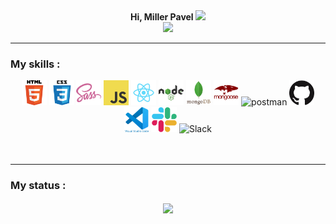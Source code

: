 <div align="center" ><b>Hi, Miller Pavel </b> <img src="#"> </div>

<div id="header" align="center">
<img src="#">
</div>

---

### My skills :
<div align='center'>
<img  alt="HTML5" width="40px" src="https://raw.githubusercontent.com/github/explore/80688e429a7d4ef2fca1e82350fe8e3517d3494d/topics/html/html.png" />
<img  alt="CSS3" width="40px" src="https://raw.githubusercontent.com/github/explore/80688e429a7d4ef2fca1e82350fe8e3517d3494d/topics/css/css.png" />
<img  alt="Sass" width="40px" src="https://raw.githubusercontent.com/github/explore/80688e429a7d4ef2fca1e82350fe8e3517d3494d/topics/sass/sass.png" />
<img  alt="JavaScript" width="40px" src="https://raw.githubusercontent.com/github/explore/80688e429a7d4ef2fca1e82350fe8e3517d3494d/topics/javascript/javascript.png" />
<img  alt="React" width="40px" src="https://raw.githubusercontent.com/github/explore/80688e429a7d4ef2fca1e82350fe8e3517d3494d/topics/react/react.png" />
<img alt="nodejs" width="40" height="40" src="https://raw.githubusercontent.com/devicons/devicon/master/icons/nodejs/nodejs-original-wordmark.svg"  />
<img alt="mongodb"  width="40" height="40" src="https://raw.githubusercontent.com/devicons/devicon/master/icons/mongodb/mongodb-original-wordmark.svg" />
<img alt="mongoosejs" width="40" height="40" src="https://raw.githubusercontent.com/devicons/devicon/6910f0503efdd315c8f9b858234310c06e04d9c0/icons/mongoose/mongoose-original-wordmark.svg"  />
<img alt="postman" width="40" height="40" src="https://www.vectorlogo.zone/logos/getpostman/getpostman-icon.svg"  />
<img  alt="GitHub" width="40px" src="https://raw.githubusercontent.com/github/explore/78df643247d429f6cc873026c0622819ad797942/topics/github/github.png" />
<img  alt="Visual Studio Code" width="40px" src="https://github.com/devicons/devicon/blob/master/icons/vscode/vscode-original-wordmark.svg" />
<img  alt="Slack" width="40px" src="https://github.com/devicons/devicon/blob/master/icons/slack/slack-original.svg" />
<img  alt="Slack" width="40px" src="https://github.com/goitacademy/vanilla-app-template/blob/main/src/public/favicon.svg" />
</div> <br> <br>

---

### My status :
<div align="center">
  <a href="[https://github.com/](https://github.com/anuraghazra/github-readme-stats)">
    <img align="center" src="https://" />
  </a>
</div>


